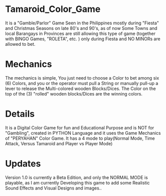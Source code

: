# Tamaroid_Color_Game
It is a "Gamble/Parlor" Game  Seen in the Philippines mostly during "Fiesta" and Christmas Seasons on late 80's and 90's, as of now Some Towns and local Barangays in Provinces are still allowing this type of game (together with BINGO Games, "ROLETA", etc. ) only during Fiesta and NO MINORs are allowed to bet.

# Mechanics
The mechanics is simple, You just need to choose a Color to bet among six (6) Colors, and you or the operator must pull  a String or manually pull-up a lever to release the Multi-colored wooden Blocks/Dices. The Color on  the top of the (3) "rolled" wooden blocks/Dices are the winning colors.

# Details
It is a Digital Color Game for fun and Educational Purpose and  is NOT  for "Gambling", created in PYTHON Language and it uses the Game Mechanics of "PERYAHAN" Color Game.
It has a 4 mode to play(Normal Mode, Time Attack, Versus Tamaroid and Player vs Player Mode)

# Updates
Version 1.0 is currently a Beta Edition, and only the NORMAL MODE  is playable, as I am currently Developing this game to add some Realistic Sound Effects and Visual Designs and images..
